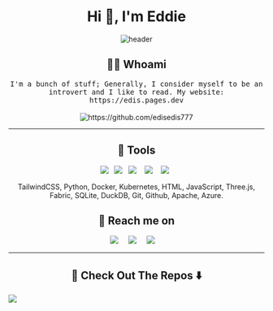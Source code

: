 <h1 align="center"> Hi 👋, I'm Eddie </h1>
<div align="center">
  <img src="images/I.png" alt="header"/>
</div>

<h2 align="center"> 🐱‍💻 Whoami</h2>
<p align="center">
  <samp>I'm a bunch of stuff; Generally, I consider myself to be an introvert and I like to read. My website: https://edis.pages.dev
  </samp>
  <br> <br>
  <img src="https://komarev.com/ghpvc/?username=edisedis777" alt="https://github.com/edisedis777" />
</p>

<hr>

<h2 align="center"> 🔬 Tools</h2>
<p align="center">
  <img src="https://img.shields.io/badge/Python-3776AB?logo=python&logoColor=fff" />&nbsp;&nbsp;
  <img src="https://img.shields.io/badge/Microsoft%20Azure-Cloud%20Computing-0078D4?logo=microsoft-azure&logoColor=white" />&nbsp;&nbsp;
  <img src="https://img.shields.io/badge/HTML-%23E34F26.svg?logo=html5&logoColor=white" />&nbsp;&nbsp;&nbsp;
  <img src="https://img.shields.io/badge/CSS-1572B6?logo=css3&logoColor=fff)" />&nbsp;&nbsp;&nbsp;
  <img src="https://img.shields.io/badge/JavaScript-F7DF1E?logo=javascript&logoColor=000" />&nbsp;&nbsp;
</p>
<p align="center">TailwindCSS, Python, Docker, Kubernetes, HTML, JavaScript, Three.js, Fabric, SQLite, DuckDB, Git, Github, Apache, Azure.</p>


<h2  align="center">📨 Reach me on</h2>
<p align="center">
  <a target="_blank"href="https://www.linkedin.com/in/edisedis777/"><img src="https://img.shields.io/badge/linkedin-%230077B5.svg?&style=for-the-badge&logo=linkedin&logoColor=white" /></a>&nbsp;&nbsp;&nbsp;&nbsp;
  <a target="_blank"href="https://twitter.com/edisedis777"><img src="https://img.shields.io/badge/twitter-%231DA1F2.svg?&style=for-the-badge&logo=twitter&logoColor=white" /></a>&nbsp;&nbsp;&nbsp;&nbsp;
  <a target="_blsnk"href="https://edis.pages.dev/"><img src="https://img.shields.io/badge/Cloudflare-F38020?logo=Cloudflare&logoColor=white" /></a>&nbsp;&nbsp;&nbsp;&nbsp;
</p>

<hr>

<h2  align="center">🔭 Check Out The Repos ⬇️ </h2>

![](https://hit.yhype.me/github/profile?account_id=61211582)
